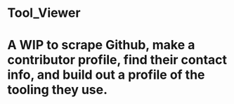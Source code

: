 # Tool_Viewer

# A WIP to scrape Github, make a contributor profile, find their contact info, and build out a profile of the tooling they use.
